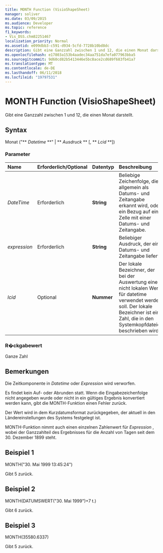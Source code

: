 ```yaml
---
title: MONTH Function (VisioShapeSheet)
manager: soliver
ms.date: 03/09/2015
ms.audience: Developer
ms.topic: reference
f1_keywords:
- Vis_DSS.chm82251467
localization_priority: Normal
ms.assetid: e099dbb3-c591-d934-5cfd-7728b10bd8dc
description: Gibt eine Ganzzahl zwischen 1 und 12, die einen Monat darstellt.
ms.openlocfilehash: e17803a153b4aadec34aa751da7efa077963bba5
ms.sourcegitcommit: 9d60cd82b5413446e5bc8ace2cd689f683fb41a7
ms.translationtype: MT
ms.contentlocale: de-DE
ms.lasthandoff: 06/11/2018
ms.locfileid: "19797531"
---
```

# <a name="month-function-visioshapesheet"></a>MONTH Function (VisioShapeSheet)

Gibt eine Ganzzahl zwischen 1 und 12, die einen Monat darstellt.
  
## <a name="syntax"></a>Syntax

Monat ("** *Datetime* **" | ** *Ausdruck* ** [, ** *Lcid* **]) 
  
### <a name="parameters"></a>Parameter

|**Name**|**Erforderlich/Optional**|**Datentyp**|**Beschreibung**|
|:-----|:-----|:-----|:-----|
| _DateTime_ <br/> |Erforderlich  <br/> |**String** <br/> |Beliebige Zeichenfolge, die allgemein als Datums- und Zeitangabe erkannt wird, oder ein Bezug auf eine Zelle mit einer Datums- und Zeitangabe.  <br/> |
| _expression_ <br/> |Erforderlich  <br/> |**String** <br/> | Beliebiger Ausdruck, der eine Datums- und Zeitangabe liefert.  <br/> |
| _lcid_ <br/> |Optional  <br/> |**Nummer** <br/> |Der lokale Bezeichner, der bei der Auswertung eines nicht lokalen Werts für datetime verwendet werden soll. Der lokale Bezeichner ist eine Zahl, die in den Systemkopfdateien beschrieben wird.  <br/> |
   
### <a name="return-value"></a>R�ckgabewert

Ganze Zahl
  
## <a name="remarks"></a>Bemerkungen

Die Zeitkomponente in _Datetime_ oder _Expression_ wird verworfen. 
  
Es findet kein Auf- oder Abrunden statt. Wenn die Eingabezeichenfolge nicht angegeben wurde oder nicht in ein gültiges Ergebnis konvertiert werden kann, gibt die MONTH-Funktion einen Fehler zurück.
  
Der Wert wird in dem Kurzdatumsformat zurückgegeben, der aktuell in den Ländereinstellungen des Systems festgelegt ist.
  
MONTH-Funktion nimmt auch einen einzelnen Zahlenwert für _Expression_ , wobei der Ganzzahlteil des Ergebnisses für die Anzahl von Tagen seit dem 30. Dezember 1899 steht. 
  
## <a name="example-1"></a>Beispiel 1

MONTH("30. Mai 1999 13:45:24")
  
Gibt 5 zurück.
  
## <a name="example-2"></a>Beispiel 2

MONTH(DATUMSWERT("30. Mai 1999")+7 t.)
  
Gibt 6 zurück.
  
## <a name="example-3"></a>Beispiel 3

MONTH(35580.6337)
  
Gibt 5 zurück.
  

